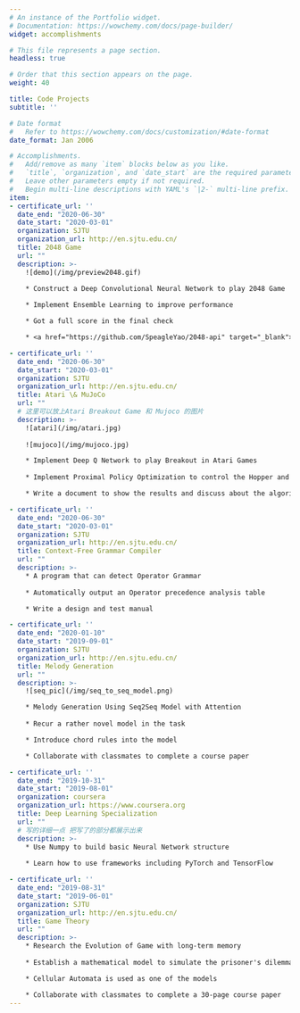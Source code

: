 ```yaml
---
# An instance of the Portfolio widget.
# Documentation: https://wowchemy.com/docs/page-builder/
widget: accomplishments

# This file represents a page section.
headless: true

# Order that this section appears on the page.
weight: 40

title: Code Projects
subtitle: ''

# Date format
#   Refer to https://wowchemy.com/docs/customization/#date-format
date_format: Jan 2006

# Accomplishments.
#   Add/remove as many `item` blocks below as you like.
#   `title`, `organization`, and `date_start` are the required parameters.
#   Leave other parameters empty if not required.
#   Begin multi-line descriptions with YAML's `|2-` multi-line prefix.
item:
- certificate_url: ''
  date_end: "2020-06-30"
  date_start: "2020-03-01"
  organization: SJTU
  organization_url: http://en.sjtu.edu.cn/
  title: 2048 Game
  url: ""
  description: >- 
    ![demo](/img/preview2048.gif)

    * Construct a Deep Convolutional Neural Network to play 2048 Game
    
    * Implement Ensemble Learning to improve performance

    * Got a full score in the final check

    * <a href="https://github.com/SpeagleYao/2048-api" target="_blank">Open Source Code</a> on Github

- certificate_url: ''
  date_end: "2020-06-30"
  date_start: "2020-03-01"
  organization: SJTU
  organization_url: http://en.sjtu.edu.cn/
  title: Atari \& MuJoCo
  url: ""
  # 这里可以放上Atari Breakout Game 和 Mujoco 的图片
  description: >- 
    ![atari](/img/atari.jpg)
    
    ![mujoco](/img/mujoco.jpg)

    * Implement Deep Q Network to play Breakout in Atari Games
    
    * Implement Proximal Policy Optimization to control the Hopper and Ant in MuJoCo

    * Write a document to show the results and discuss about the algorithms

- certificate_url: ''
  date_end: "2020-06-30"
  date_start: "2020-03-01"
  organization: SJTU
  organization_url: http://en.sjtu.edu.cn/
  title: Context-Free Grammar Compiler
  url: ""
  description: >- 
    * A program that can detect Operator Grammar
    
    * Automatically output an Operator precedence analysis table

    * Write a design and test manual

- certificate_url: ''
  date_end: "2020-01-10"
  date_start: "2019-09-01"
  organization: SJTU
  organization_url: http://en.sjtu.edu.cn/
  title: Melody Generation
  url: ""
  description: >- 
    ![seq_pic](/img/seq_to_seq_model.png)

    * Melody Generation Using Seq2Seq Model with Attention
    
    * Recur a rather novel model in the task

    * Introduce chord rules into the model

    * Collaborate with classmates to complete a course paper

- certificate_url: ''
  date_end: "2019-10-31"
  date_start: "2019-08-01"
  organization: coursera
  organization_url: https://www.coursera.org
  title: Deep Learning Specialization
  url: ""
  # 写的详细一点 把写了的部分都展示出来
  description: >- 
    * Use Numpy to build basic Neural Network structure
    
    * Learn how to use frameworks including PyTorch and TensorFlow

- certificate_url: ''
  date_end: "2019-08-31"
  date_start: "2019-06-01"
  organization: SJTU
  organization_url: http://en.sjtu.edu.cn/
  title: Game Theory
  url: ""
  description: >- 
    * Research the Evolution of Game with long-term memory
    
    * Establish a mathematical model to simulate the prisoner's dilemma

    * Cellular Automata is used as one of the models

    * Collaborate with classmates to complete a 30-page course paper
---
```

